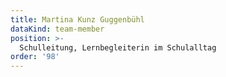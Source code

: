 ```yaml
---
title: Martina Kunz Guggenbühl
dataKind: team-member
position: >-
  Schulleitung, Lernbegleiterin im Schulalltag
order: '98'
---
```


